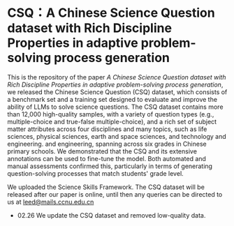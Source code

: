 # CSQ：A Chinese Science Question dataset with Rich Discipline Properties in  adaptive problem-solving process generation
This is the repository of the paper *A Chinese Science Question dataset with Rich Discipline Properties in adaptive problem-solving process generation*, we released the Chinese Science Question (CSQ) dataset, which consists of a benchmark set and a training set designed to evaluate and improve the ability of LLMs to solve science questions. The CSQ dataset contains more than 12,000 high-quality samples, with a variety of question types (e.g., multiple-choice and true-false multiple-choice), and a rich set of subject matter attributes across four disciplines and many topics, such as life sciences, physical sciences, earth and space sciences, and technology and engineering. and engineering, spanning across six grades in Chinese primary schools. We demonstrated that the CSQ and its extensive annotations can be used to fine-tune the model. Both automated and manual assessments confirmed this, particularly in terms of generating question-solving processes that match students' grade level.

We uploaded the Science Skills Framework. The CSQ dataset will be released after our paper is online, until then any queries can be directed to us at leed@mails.ccnu.edu.cn

- 02.26  We update the CSQ dataset and removed low-quality data.
